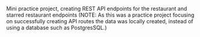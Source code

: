 Mini practice project, creating REST API endpoints for the restaurant and starred restaurant endpoints (NOTE: As this was a practice project focusing on successfully creating API routes the data was locally created, instead of using a database such as PostgresSQL.)
